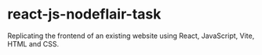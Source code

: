 # react-js-nodeflair-task
Replicating the frontend of an existing website using React, JavaScript, Vite, HTML and CSS. 
